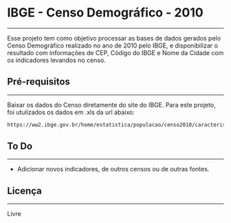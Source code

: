 
# IBGE - Censo Demográfico - 2010
---
Esse projeto tem como objetivo processar as bases de dados gerados pelo Censo Demográfico realizado no ano de 2010 pelo IBGE, e disponibilizar o resultado com informações de CEP, Código do IBGE e Nome da Cidade com os indicadores levandos no censo.

## Pré-requisitos
---
Baixar os dados do Censo diretamente do site do IBGE. Para este projeto, foi utulizados os dados em .xls da url abaixo:
```sh
https://ww2.ibge.gov.br/home/estatistica/populacao/censo2010/caracteristicas_da_populacao/caracteristicas_da_populacao_tab_municipios_zip_xls.shtm
```

## To Do
---
 - Adicionar novos indicadores, de outros censos ou de outras fontes.

## Licença
----------------------
Livre